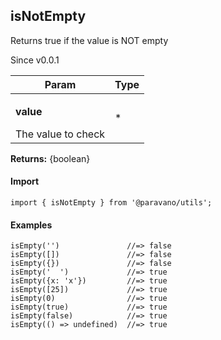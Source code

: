 <h2>isNotEmpty</h2>
<p>Returns true if the value is NOT empty</p>
<p>Since v0.0.1</p>
<table>
      <thead>
      <tr>
        <th>Param</th>
        <th>Type</th></tr>
      </thead>
      <tbody><tr><td><p><b>value</b></p>The value to check</td><td>*</td></tr></tbody>
    </table><p><b>Returns:</b> {boolean}</p>
<h4>Import</h4>

```
import { isNotEmpty } from '@paravano/utils';
```

  <h4>Examples</h4>




```    
isEmpty('')               //=> false
isEmpty([])               //=> false
isEmpty({})               //=> false
isEmpty('  ')             //=> true
isEmpty({x: 'x'})         //=> true
isEmpty([25])             //=> true
isEmpty(0)                //=> true
isEmpty(true)             //=> true
isEmpty(false)            //=> true
isEmpty(() => undefined)  //=> true
```

    